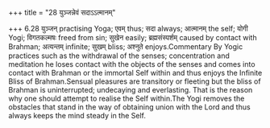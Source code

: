 +++
title = "28 युञ्जन्नेवं सदाऽऽत्मानम्"

+++
6.28 युञ्जन् practising Yoga; एवम् thus; सदा always; आत्मानम् the self;
योगी Yogi; विगतकल्मषः freed from sin; सुखेन easily; ब्रह्मसंस्पर्शम्
caused by contact with Brahman; अत्यन्तम् infinite; सुखम् bliss; अश्नुते
enjoys.Commentary By Yogic practices such as the withdrawal of the
senses; concentration and meditation he loses contact with the objects
of the senses and comes into contact with Brahman or the immortal Self
within and thus enjoys the Infinite Bliss of Brahman.Sensual pleasures
are transitory or fleeting but the bliss of Brahman is uninterrupted;
undecaying and everlasting. That is the reason why one should attempt to
realise the Self within.The Yogi removes the obstacles that stand in the
way of obtaining union with the Lord and thus always keeps the mind
steady in the Self.
